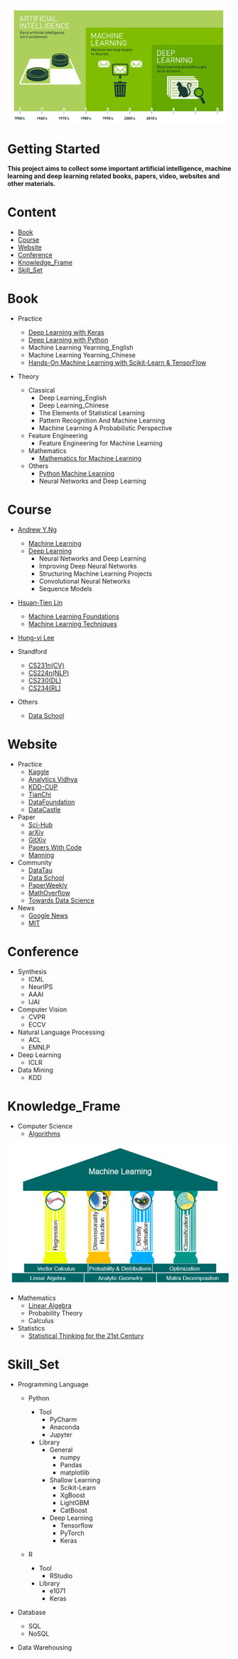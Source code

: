 ![Picture](https://github.com/pku-H2R/AI-ML-DL-Material/blob/master/Picture/AI-ML-DL.png)
   
# Getting Started 

**This project aims to collect some important artificial intelligence, machine learning and deep learning related books, papers, video, websites and other materials.**

   
# Content
* [Book](#Book)
* [Course](#Course)
* [Website](#Website)
* [Conference](#Conference)
* [Knowledge_Frame](#Knowledge_Frame)
* [Skill_Set](#Skill_Set)


# Book

* Practice
    *  [Deep Learning with Keras](https://github.com/PacktPublishing/Deep-Learning-with-Keras)
    *  [Deep Learning with Python](https://github.com/fchollet/deep-learning-with-python-notebooks)
    *  Machine Learning Yearning_English
    *  Machine Learning Yearning_Chinese
    *  [Hands-On Machine Learning with Scikit-Learn & TensorFlow](https://github.com/RedstoneWill/Hands-On-Machine-Learning-with-Sklearn-TensorFlow/blob/master/README.md)
    

* Theory
    * Classical
        * Deep Learning_English
        * Deep Learning_Chinese
        * The Elements of Statistical Learning
        * Pattern Recognition And Machine Learning
        * Machine Learning A Probabilistic Perspective
    * Feature Engineering
        * Feature Engineering for Machine Learning
    * Mathematics
        * [Mathematics for Machine Learning](https://github.com/pku-H2R/AI-ML-DL-Material/blob/master/Book/Theory/mathematics/Mathematics%20for%20Machine%20Learning.pdf)
    * Others
        * [Python Machine Learning](https://github.com/rasbt/python-machine-learning-book-2nd-edition)
        * Neural Networks and Deep Learning

# Course

*  [Andrew Y.Ng](https://www.deeplearning.ai/deep-learning-specialization/)
    *  [Machine Learning](https://study.163.com/course/introduction.htm?courseId=1004570029&_trace_c_p_k2_=f8135eba8b2a4655a992989a04a6ef1a)
    *  [Deep Learning](https://mooc.study.163.com/smartSpec/detail/1001319001.htm)
         *  Neural Networks and Deep Learning
         *  Improving Deep Neural Networks
         *  Structuring Machine Learning Projects
         *  Convolutional Neural Networks
         *  Sequence Models
    
* [Hsuan-Tien Lin](https://www.csie.ntu.edu.tw/~htlin/)
    * [Machine Learning Foundations](https://www.bilibili.com/video/av1624332?from=search&seid=4625598210232104722)
    * [Machine Learning Techniques](https://www.bilibili.com/video/av12469267/)

* [Hung-yi Lee](http://speech.ee.ntu.edu.tw/~tlkagk/)

* Standford
    * [CS231n(CV)](http://cs231n.stanford.edu/)
    * [CS224n(NLP)](https://web.stanford.edu/class/cs224n/index.html)
    * [CS230(DL)](https://web.stanford.edu/class/cs230/)
    * [CS234(RL)](http://web.stanford.edu/class/cs234/index.html)
 
 * Others
    * [Data School](https://www.youtube.com/dataschool)

# Website

* Practice
    * [Kaggle](https://www.kaggle.com/)
    * [Analytics Vidhya](https://www.analyticsvidhya.com/)
    * [KDD-CUP](https://www.kdd.org/kdd-cup?from=www.mlhub123.com)
    * [TianChi](https://tianchi.aliyun.com/home/?from=www.mlhub123.com)
    * [DataFoundation](https://www.datafountain.cn/#/?from=www.mlhub123.com)
    * [DataCastle](http://www.pkbigdata.com/?from=www.mlhub123.com)
* Paper
    * [Sci-Hub](https://sci-hub.tw/)
    * [arXiv](https://arxiv.org)
    * [GitXiv](http://www.gitxiv.com/?from=www.mlhub123.com)
    * [Papers With Code](https://paperswithcode.com/?from=www.mlhub123.com)
    * [Manning](https://www.manning.com/)
* Community
    * [DataTau](https://www.datatau.com/?from=www.mlhub123.com)
    * [Data School](https://www.dataschool.io/)
    * [PaperWeekly](http://www.paperweekly.site/?from=www.mlhub123.com)
    * [MathOverflow](https://mathoverflow.net/?from=www.mlhub123.com)
    * [Towards Data Science](https://towardsdatascience.com/)
* News
    * [Google News](https://news.google.com/topics/CAAqIggKIhxDQkFTRHdvSkwyMHZNREZvZVdoZkVnSmxiaWdBUAE?hl=en-US&gl=US&ceid=US%3Aen)
    * [MIT](http://news.mit.edu/topic/machine-learning?from=www.mlhub123.com)
 

# Conference

* Synthesis
    * ICML
    * NeurIPS
    * AAAI
    * IJAI
* Computer Vision
    * CVPR
    * ECCV
* Natural Language Processing
    * ACL
    * EMNLP
* Deep Learning
    * ICLR
* Data Mining
    * KDD

# Knowledge_Frame

* Computer Science
    * [Algorithms](https://github.com/jeffgerickson/algorithms)
    
    
![Four Pillars of Machine Learning](https://github.com/pku-H2R/AI-ML-DL-Material/blob/master/Picture/mathematics%20for%20machine%20learning.PNG)
* Mathematics
    * [Linear Algebra](http://math.mit.edu/~gs/learningfromdata/)
    * Probability Theory
    * Calculus
 * Statistics
    * [Statistical Thinking for the 21st Century](http://statsthinking21.org/)
 
# Skill_Set

* Programming Language
     * Python
         * Tool
            * PyCharm
            * Anaconda
            * Jupyter
         * Library
            * General
               * numpy
               * Pandas
               * matplotlib
            * Shallow Learning 
               * Scikit-Learn
               * XgBoost
               * LightGBM
               * CatBoost
            * Deep Learning
               * Tensorflow
               * PyTorch
               * Keras
            
     * R
         * Tool
            * RStudio
         * Library
            * e1071
            * Keras
     
* Database
     * SQL
     * NoSQL
     
* Data Warehousing

